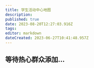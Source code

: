 ```yaml
---
title: 学生活动中心地图
description: 
published: true
date: 2023-08-20T12:27:03.916Z
tags: 
editor: markdown
dateCreated: 2023-06-27T10:41:48.957Z
---
```


## 等待热心群众添加...